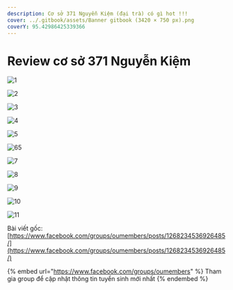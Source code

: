```yaml
---
description: Cơ sở 371 Nguyễn Kiệm (đại trà) có gì hot !!!
cover: ../.gitbook/assets/Banner gitbook (3420 × 750 px).png
coverY: 95.42986425339366
---
```


# Review cơ sở 371 Nguyễn Kiệm

![1](../.gitbook/assets/1.jpg)

![2](../.gitbook/assets/2.jpg)

![3](../.gitbook/assets/3.jpg)

![4](../.gitbook/assets/4.jpg)

![5](../.gitbook/assets/5.jpg)

![65](../.gitbook/assets/6.jpg)

![7](../.gitbook/assets/7.jpg)

![8](../.gitbook/assets/8.jpg)

![9](../.gitbook/assets/9.jpg)

![10](../.gitbook/assets/10.jpg)

![11](../.gitbook/assets/11.jpg)

Bài viết gốc: [https://www.facebook.com/groups/oumembers/posts/1268234536926485/](https://www.facebook.com/groups/oumembers/posts/1268234536926485/)

{% embed url="https://www.facebook.com/groups/oumembers" %}
Tham gia group để cập nhật thông tin tuyển sinh mới nhất
{% endembed %}
